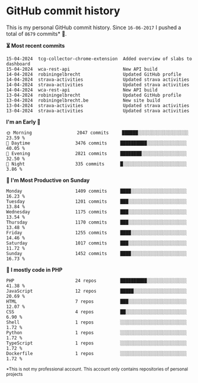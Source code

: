 # GitHub commit history
This is my personal GitHub commit history. Since <!--START_SECTION:first-commit-date-->`16-06-2017`<!--END_SECTION:first-commit-date--> I pushed a total of <!--START_SECTION:total-commit-count-->`8679`<!--END_SECTION:total-commit-count--> commits* 🎉.

<!--START_SECTION:most-recent-commits-->
**⏳ Most recent commits**
                                        
```text
15-04-2024  tcg-collector-chrome-extension  Added overview of slabs to dashboard
15-04-2024  wca-rest-api                    New API build
14-04-2024  robiningelbrecht                Updated GitHub profile
14-04-2024  strava-activities               Updated strava activities
14-04-2024  strava-activities               Updated strava activities
14-04-2024  wca-rest-api                    New API build
13-04-2024  robiningelbrecht                Updated GitHub profile
13-04-2024  robiningelbrecht.be             New site build
13-04-2024  strava-activities               Updated strava activities
13-04-2024  strava-activities               Updated strava activities
```
<!--END_SECTION:most-recent-commits-->  

<!--START_SECTION:commits-per-day-time-->
**I&#039;m an Early 🐤**

```text
🌞 Morning                 2047 commits     ██████░░░░░░░░░░░░░░░░░░░   23.59 %
🌆 Daytime                 3476 commits     ██████████░░░░░░░░░░░░░░░   40.05 %
🌃 Evening                 2821 commits     ████████░░░░░░░░░░░░░░░░░   32.50 %
🌙 Night                   335 commits      █░░░░░░░░░░░░░░░░░░░░░░░░   3.86 %
```
<!--END_SECTION:commits-per-day-time-->  

<!--START_SECTION:commits-per-weekday-->
**📅 I&#039;m Most Productive on Sunday**

```text
Monday                    1409 commits     ████░░░░░░░░░░░░░░░░░░░░░   16.23 %
Tuesday                   1201 commits     ███░░░░░░░░░░░░░░░░░░░░░░   13.84 %
Wednesday                 1175 commits     ███░░░░░░░░░░░░░░░░░░░░░░   13.54 %
Thursday                  1170 commits     ███░░░░░░░░░░░░░░░░░░░░░░   13.48 %
Friday                    1255 commits     ████░░░░░░░░░░░░░░░░░░░░░   14.46 %
Saturday                  1017 commits     ███░░░░░░░░░░░░░░░░░░░░░░   11.72 %
Sunday                    1452 commits     ████░░░░░░░░░░░░░░░░░░░░░   16.73 %
```
<!--END_SECTION:commits-per-weekday-->  

<!--START_SECTION:repos-per-language-->
**💬 I mostly code in PHP**

```text
PHP                       24 repos         ██████████░░░░░░░░░░░░░░░   41.38 %
JavaScript                12 repos         █████░░░░░░░░░░░░░░░░░░░░   20.69 %
HTML                      7 repos          ███░░░░░░░░░░░░░░░░░░░░░░   12.07 %
CSS                       4 repos          ██░░░░░░░░░░░░░░░░░░░░░░░   6.90 %
Shell                     1 repos          ░░░░░░░░░░░░░░░░░░░░░░░░░   1.72 %
Python                    1 repos          ░░░░░░░░░░░░░░░░░░░░░░░░░   1.72 %
TypeScript                1 repos          ░░░░░░░░░░░░░░░░░░░░░░░░░   1.72 %
Dockerfile                1 repos          ░░░░░░░░░░░░░░░░░░░░░░░░░   1.72 %
```
<!--END_SECTION:repos-per-language-->  

<sub>*This is not my professional account. This account only contains repositories of personal projects</sub>
